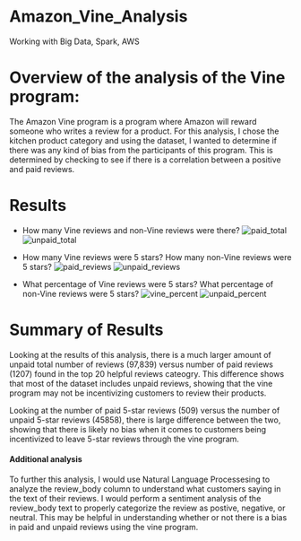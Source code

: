 # Amazon_Vine_Analysis
Working with Big Data, Spark, AWS

# Overview of the analysis of the Vine program:
The Amazon Vine program is a program where Amazon will reward someone who writes a review for a product. For this analysis, I chose the kitchen product category and using the dataset, I wanted to determine if there was any kind of bias from the participants of this program. This is determined by checking to see if there is a correlation between a positive and paid reviews.

# Results
* How many Vine reviews and non-Vine reviews were there?
![paid_total](https://github.com/julianneitliong/Amazon_Vine_Analyis/blob/ac098144f69aa5793ca9511f0a275119bde0b7a5/paid_total.png)
![unpaid_total](https://github.com/julianneitliong/Amazon_Vine_Analyis/blob/85abe287ef9b1c1281e45d88e82ac2e55d46a957/unpaid_total.png)

* How many Vine reviews were 5 stars? How many non-Vine reviews were 5 stars?
![paid_reviews](https://github.com/julianneitliong/Amazon_Vine_Analyis/blob/2646f339b2ca2741d128146264d112c0b0bdc67b/paid_reviews.png)
![unpaid_reviews](https://github.com/julianneitliong/Amazon_Vine_Analyis/blob/397284db07b2da02467cd07b07883037ca471117/unpaid_reviews.png)

* What percentage of Vine reviews were 5 stars? What percentage of non-Vine reviews were 5 stars?
![vine_percent](https://github.com/julianneitliong/Amazon_Vine_Analyis/blob/3efef1b23bcbbdbb09443a048928911c777303d1/vine_percent.png)
![unpaid_percent](https://github.com/julianneitliong/Amazon_Vine_Analyis/blob/259d45a303efb49c04d69a819ad15b1e1b44eca3/unpaid_percent.png)

# Summary of Results
Looking at the results of this analysis, there is a much larger amount of unpaid total number of reviews (97,839) versus number of paid reviews (1207) found in the top 20 helpful reviews cateogry. This difference shows that most of the dataset includes unpaid reviews, showing that the vine program may not be incentivizing customers to review their products.

Looking at the number of paid 5-star reviews (509) versus the number of unpaid 5-star reviews (45858), there is large difference between the two, showing that there is likely no bias when it comes to customers being incentivized to leave 5-star reviews through the vine program.

#### Additional analysis
To further this analysis, I would use Natural Language Processesing to analyze the review_body column to understand what customers saying in the text of their reviews. I would perform a sentiment analysis of the review_body text to properly categorize the review as postive, negative, or neutral. This may be helpful in understanding whether or not there is a bias in paid and unpaid reviews using the vine program.

